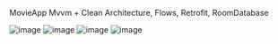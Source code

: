 MovieApp Mvvm + Clean Architecture, Flows, Retrofit, RoomDatabase

![image](https://github.com/rafaelmamedli/MovieApp/assets/106253655/ba62ed4f-6169-4f6e-acba-485a67c076b4)
![image](https://github.com/rafaelmamedli/MovieApp/assets/106253655/0fbf3c49-3ca6-4a0c-ad6c-0f3d5ac82def)
![image](https://github.com/rafaelmamedli/MovieApp/assets/106253655/5348b4f5-9e2d-4ce9-99ab-a68d25ee3e18)
![image](https://github.com/rafaelmamedli/MovieApp/assets/106253655/9f0603b2-a047-4b6e-95ee-c6980fc8720e)

